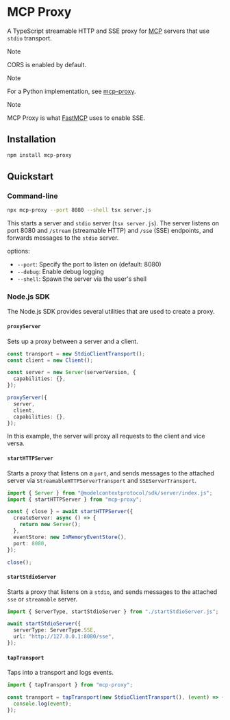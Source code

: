 # MCP Proxy

A TypeScript streamable HTTP and SSE proxy for [MCP](https://modelcontextprotocol.io/) servers that use `stdio` transport.

> [!NOTE]
> CORS is enabled by default.

> [!NOTE]
> For a Python implementation, see [mcp-proxy](https://github.com/sparfenyuk/mcp-proxy).

> [!NOTE]
> MCP Proxy is what [FastMCP](https://github.com/punkpeye/fastmcp) uses to enable SSE.

## Installation

```bash
npm install mcp-proxy
```

## Quickstart

### Command-line

```bash
npx mcp-proxy --port 8080 --shell tsx server.js
```

This starts a server and `stdio` server (`tsx server.js`). The server listens on port 8080 and `/stream` (streamable HTTP) and `/sse` (SSE) endpoints, and forwards messages to the `stdio` server.

options:

- `--port`: Specify the port to listen on (default: 8080)
- `--debug`: Enable debug logging
- `--shell`: Spawn the server via the user's shell

### Node.js SDK

The Node.js SDK provides several utilities that are used to create a proxy.

#### `proxyServer`

Sets up a proxy between a server and a client.

```ts
const transport = new StdioClientTransport();
const client = new Client();

const server = new Server(serverVersion, {
  capabilities: {},
});

proxyServer({
  server,
  client,
  capabilities: {},
});
```

In this example, the server will proxy all requests to the client and vice versa.

#### `startHTTPServer`

Starts a proxy that listens on a `port`, and sends messages to the attached server via `StreamableHTTPServerTransport` and `SSEServerTransport`.

```ts
import { Server } from "@modelcontextprotocol/sdk/server/index.js";
import { startHTTPServer } from "mcp-proxy";

const { close } = await startHTTPServer({
  createServer: async () => {
    return new Server();
  },
  eventStore: new InMemoryEventStore(),
  port: 8080,
});

close();
```

#### `startStdioServer`

Starts a proxy that listens on a `stdio`, and sends messages to the attached `sse` or `streamable` server.

```ts
import { ServerType, startStdioServer } from "./startStdioServer.js";

await startStdioServer({
  serverType: ServerType.SSE,
  url: "http://127.0.0.1:8080/sse",
});
```

#### `tapTransport`

Taps into a transport and logs events.

```ts
import { tapTransport } from "mcp-proxy";

const transport = tapTransport(new StdioClientTransport(), (event) => {
  console.log(event);
});
```
